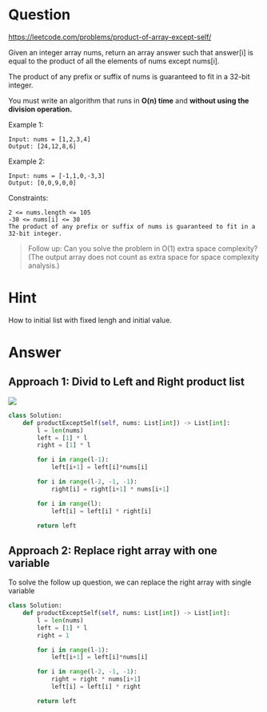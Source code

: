 Question
======

https://leetcode.com/problems/product-of-array-except-self/

Given an integer array nums, return an array answer such that answer[i] is equal to the product of all the elements of nums except nums[i].

The product of any prefix or suffix of nums is guaranteed to fit in a 32-bit integer.

You must write an algorithm that runs in **O(n) time** and **without using the division operation.**



Example 1:

```
Input: nums = [1,2,3,4]
Output: [24,12,8,6]
```


Example 2:

```
Input: nums = [-1,1,0,-3,3]
Output: [0,0,9,0,0]
```

Constraints:

```
2 <= nums.length <= 105
-30 <= nums[i] <= 30
The product of any prefix or suffix of nums is guaranteed to fit in a 32-bit integer.
```

> Follow up: Can you solve the problem in O(1) extra space complexity? (The output array does not count as extra space for space complexity analysis.)


Hint
====

How to initial list with fixed lengh and initial value.


Answer
=====

Approach 1: Divid to Left and Right product list
---------


![](https://leetcode.com/problems/product-of-array-except-self/Figures/238/diag-1.png)

```python
class Solution:
    def productExceptSelf(self, nums: List[int]) -> List[int]:
        l = len(nums)
        left = [1] * l
        right = [1] * l

        for i in range(l-1):
            left[i+1] = left[i]*nums[i]

        for i in range(l-2, -1, -1):
            right[i] = right[i+1] * nums[i+1]

        for i in range(l):
            left[i] = left[i] * right[i]

        return left
```

Approach 2: Replace right array with one variable
-----

To solve the follow up question, we can replace the right array with single variable

```python
class Solution:
    def productExceptSelf(self, nums: List[int]) -> List[int]:
        l = len(nums)
        left = [1] * l
        right = 1

        for i in range(l-1):
            left[i+1] = left[i]*nums[i]

        for i in range(l-2, -1, -1):
            right = right * nums[i+1]
            left[i] = left[i] * right

        return left
```




